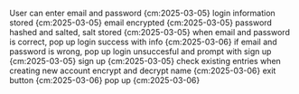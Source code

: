 User can enter email and password {cm:2025-03-05}
login information stored {cm:2025-03-05}
email encrypted {cm:2025-03-05}
password hashed and salted, salt stored {cm:2025-03-05}
when email and password is correct, pop up login success with info {cm:2025-03-06}
if email and password is wrong, pop up login unsuccesful and prompt with sign up {cm:2025-03-05}
sign up {cm:2025-03-05}
check existing entries when creating new account
encrypt and decrypt name {cm:2025-03-06}
exit button {cm:2025-03-06}
pop up {cm:2025-03-06}